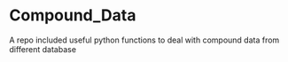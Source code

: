 # Compound_Data
A repo included useful python functions to deal with compound data from different database
